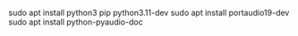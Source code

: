  sudo apt install python3 pip python3.11-dev 
 sudo apt install portaudio19-dev 
sudo apt install python-pyaudio-doc 

